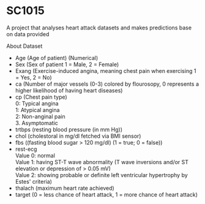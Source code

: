 # SC1015
A project that analyses heart attack datasets and makes predictions base on data provided


About Dataset
* Age (Age of patient) (Numerical)
* Sex (Sex of patient 1 = Male, 2 = Female)  
* Exang (Exercise-induced angina, meaning chest pain when exercising 1 = Yes, 2 = No)
* ca (Number of major vessels (0-3) colored by flourosopy, 0 represents a higher likelihood of having heart diseases)
* cp (Chest pain type)  
  0: Typical angina  
  1: Atypical angina  
  2: Non-anginal pain  
  3. Asymptomatic  
* trtbps (resting blood pressure (in mm Hg))
* chol (cholestoral in mg/dl fetched via BMI sensor)
* fbs ((fasting blood sugar > 120 mg/dl) (1 = true; 0 = false))
* rest-ecg  
  Value 0: normal  
  Value 1: having ST-T wave abnormality (T wave inversions and/or ST elevation or depression of > 0.05 mV)  
  Value 2: showing probable or definite left ventricular hypertrophy by Estes' criteria)  
* thalach (maximum heart rate achieved)
* target (0 = less chance of heart attack, 1 = more chance of heart attack)
